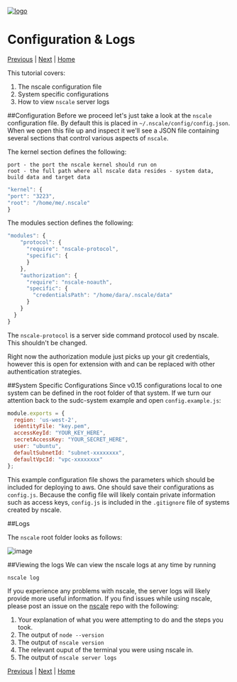 <a href='http://nscale.nearform.com'>![logo][]</a>

Configuration & Logs
============
[Previous](./3-deploy-larger-application.md) | [Next](./5-update-&-rollback.md) | [Home](./)

This tutorial covers:

1. The nscale configuration file
2. System specific configurations
2. How to view `nscale` server logs

##Configuration
Before we proceed let's just take a look at the `nscale` configuration file. By default this is placed in `~/.nscale/config/config.json`. When we open this file up and inspect it we'll see a JSON file containing several sections that control various aspects of `nscale`.

The kernel section defines the following:

	port - the port the nscale kernel should run on
	root - the full path where all nscale data resides - system data, build data and target data

```js
"kernel": {
"port": "3223",
"root": "/home/me/.nscale"
}
```

The modules section defines the following:

```js
"modules": {
    "protocol": {
      "require": "nscale-protocol",
      "specific": {
      }
    },
    "authorization": {
      "require": "nscale-noauth",
      "specific": {
        "credentialsPath": "/home/dara/.nscale/data"
      }
    }
  }
}
```

The `nscale-protocol` is a server side command protocol used by nscale. This shouldn't be changed.

Right now the authorization module just picks up your git credentials, however this is open for extension with and can be replaced with other authentication strategies.

##System Specific Configurations
Since v0.15 configurations local to one system can be defined in the root folder of that system. If we turn our attention back to the sudc-system example and open `config.example.js`:

```js
module.exports = {
  region: 'us-west-2',
  identityFile: "key.pem",
  accessKeyId: "YOUR_KEY_HERE",
  secretAccessKey: "YOUR_SECRET_HERE",
  user: "ubuntu",
  defaultSubnetId: "subnet-xxxxxxxx",
  defaultVpcId: "vpc-xxxxxxxx"
};
```

This example configuration file shows the parameters which should be included for deploying to aws. One should save their configurations as `config.js`. Because the config file will likely contain private information such as access keys, `config.js` is included in the `.gitignore` file of systems created by nscale.

##Logs

The `nscale` root folder looks as follows:

![image](./img/configdir.png)

##Viewing the logs
We can view the nscale logs at any time by running
```bash
nscale log
```

If you experience any problems with nscale, the server logs will likely provide more useful information.
If you find issues while using nscale, please post an issue on the [nscale][nscale-repo] repo with the following:

1. Your explanation of what you were attempting to do and the steps you took.
3. The output of `node --version`
4. The output of `nscale version`
5. The relevant ouput of the terminal you were using nscale in.
6. The output of `nscale server logs`

[Previous](./3-deploy-larger-application.md) | [Next](./5-update-&-rollback.md) | [Home](./)

[logo]: ../_imgs/logo.png
[nscale-repo]: https://github.com/nearform/nscale
